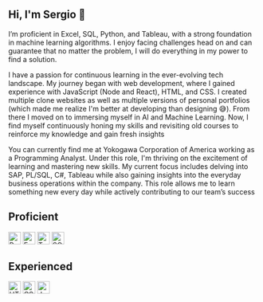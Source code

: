 ## Hi, I'm Sergio 👋

I’m proficient in Excel, SQL, Python, and Tableau, with a strong foundation in machine learning algorithms. I enjoy facing challenges head on and can guarantee that no matter the problem, I will do everything in my power to find a solution. 

I have a passion for continuous learning in the ever-evolving tech landscape. My journey began with web development, where I gained experience with JavaScript (Node and React), HTML, and CSS. I created multiple clone websites as well as multiple versions of personal portfolios (which made me realize I'm better at developing than designing 😅). From there I moved on to immersing myself in AI and Machine Learning. Now, I find myself continuously honing my skills and revisiting old courses to reinforce my knowledge and gain fresh insights

You can currently find me at Yokogawa Corporation of America working as a Programming Analyst. Under this role, I'm thriving on the excitement of learning and mastering new skills. My current focus includes delving into SAP, PL/SQL, C#, Tableau while also gaining insights into the everyday business operations within the company. This role allows me to learn something new every day while actively contributing to our team’s success

## Proficient
<img src="https://github.com/user-attachments/assets/a8b54782-d3e7-4a45-afad-20d6e718be46" alt="Python" style="width: 25px; height: 25px;">

<img src="https://github.com/user-attachments/assets/1e8670fe-96c2-4959-91e5-257e68842d5e" alt="Excel" style="width: 25px; height: 25px;">

<img src="https://github.com/user-attachments/assets/49065ac6-13f7-473e-b02b-2b757ece45f3" alt="Tableau" style="width: 25px; height: 25px;">

<img src="https://github.com/user-attachments/assets/6c13a983-be5c-47ca-af4d-0f614d1a10a8" alt="SQL" style="width: 25px; height: 25px;">

## Experienced
<img src="https://github.com/user-attachments/assets/a211f282-91bf-443f-8652-97a1d895a3b2" alt="HTML" style="width: 25px; height: 25px;">

<img src="https://github.com/user-attachments/assets/25225722-4801-4392-81e3-a36295583910" alt="CSS" style="width: 25px; height: 25px;">

<img src="https://github.com/user-attachments/assets/8a06fb4c-a3de-45ce-8679-7d33f1e61091" alt="JavaScript" style="width: 25px; height: 25px;">



<!--
**SergioRobledo18/SergioRobledo18** is a ✨ _special_ ✨ repository because its `README.md` (this file) appears on your GitHub profile.

Here are some ideas to get you started:

- 🔭 I’m currently working on ...
- 🌱 I’m currently learning ...
- 👯 I’m looking to collaborate on ...
- 🤔 I’m looking for help with ...
- 💬 Ask me about ...
- 📫 How to reach me: ...
- 😄 Pronouns: ...
- ⚡ Fun fact: ...
-->
